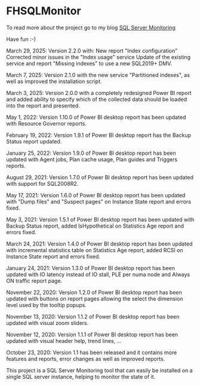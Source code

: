 # FHSQLMonitor
To read more about the project go to my blog [SQL Server Monitoring](https://www.haurumit.dk/sql-server-monitoring)

Have fun :-)

March 29, 2025: Version 2.2.0 with:
    New report "Index configuration"
    Corrected minor issues in the "Index usage" service
    Update of the existing service and report "Missing indexes" to use a new SQL2019+ DMV.

March 7, 2025: Version 2.1.0 with the new service "Partitioned indexes", as well as improved the installation script.

March 3, 2025: Version 2.0.0 with a completely redesigned Power BI report and added ability to specify which of the collected data should be loaded into the report and presented.

May 1, 2022: Version 1.10.0 of Power BI desktop report has been updated with Resource Governor reports.

February 19, 2022: Version 1.9.1 of Power BI desktop report has the Backup Status report updated.

January 25, 2022: Version 1.9.0 of Power BI desktop report has been updated with Agent jobs, Plan cache usage, Plan guides and Triggers reports.

August 29, 2021: Version 1.7.0 of Power BI desktop report has been updated with support for SQL2008R2.

May 17, 2021: Version 1.6.0 of Power BI desktop report has been updated with "Dump files" and "Suspect pages" on Instance State report and errors fixed.

May 3, 2021: Version 1.5.1 of Power BI desktop report has been updated with Backup Status report, added IsHypothetical on Statistics Age report and errors fixed.

March 24, 2021: Version 1.4.0 of Power BI desktop report has been updated with incremental statistics table on Statistics Age report, added RCSI on Instance State report and errors fixed.

January 24, 2021: Version 1.3.0 of Power BI desktop report has been updated with IO latency instead of IO stall, PLE per numa node and Always ON traffic report page.

November 22, 2020: Version 1.2.0 of Power BI desktop report has been updated with buttons on report pages allowing the select the dimension level used by the tooltip popups.

November 13, 2020: Version 1.1.2 of Power BI desktop report has been updated with visual zoom sliders.

November 12, 2020: Version 1.1.1 of Power BI desktop report has been updated with visual header help, trend lines, ...

October 23, 2020: Version 1.1 has been released and it contains more features and reports, error changes as well as improved reports.

This project is a SQL Server Monitoring tool that can easily be installed on a single SQL server instance, helping to monitor the state of it.
